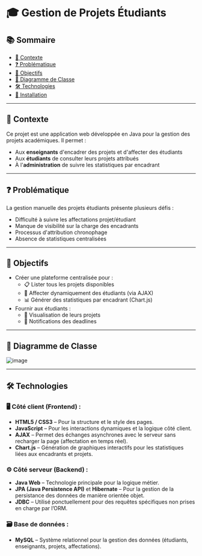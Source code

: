 # 🎓 Gestion de Projets Étudiants

## 📚 Sommaire
- [📌 Contexte](#-contexte)
- [❓ Problématique](#-problématique)
- [🎯 Objectifs](#-objectifs)
- [🧩 Diagramme de Classe](#-diagramme-de-classe)
- [🛠 Technologies](#-technologies)
- [🚀 Installation](#-installation)

---

## 📌 Contexte

Ce projet est une application web développée en Java pour la gestion des projets académiques. Il permet :
- Aux **enseignants** d'encadrer des projets et d'affecter des étudiants
- Aux **étudiants** de consulter leurs projets attribués
- À l'**administration** de suivre les statistiques par encadrant

---

## ❓ Problématique

La gestion manuelle des projets étudiants présente plusieurs défis :
- Difficulté à suivre les affectations projet/étudiant
- Manque de visibilité sur la charge des encadrants
- Processus d'attribution chronophage
- Absence de statistiques centralisées

---

## 🎯 Objectifs

- Créer une plateforme centralisée pour :
  - 📋 Lister tous les projets disponibles
  - 👥 Affecter dynamiquement des étudiants (via AJAX)
  - 📊 Générer des statistiques par encadrant (Chart.js)
- Fournir aux étudiants :
  - 👀 Visualisation de leurs projets
  - 🔔 Notifications des deadlines

---

## 🧩 Diagramme de Classe
 ![image](https://github.com/user-attachments/assets/f2433b90-adcf-49da-ae1f-f0235a4cbb6c)

---

## 🛠 Technologies

### 🖥️ Côté client (Frontend) :
- **HTML5 / CSS3** – Pour la structure et le style des pages.
- **JavaScript** – Pour les interactions dynamiques et la logique côté client.
- **AJAX** – Permet des échanges asynchrones avec le serveur sans recharger la page (affectation en temps réel).
- **Chart.js** – Génération de graphiques interactifs pour les statistiques liées aux encadrants et projets.

### ⚙️ Côté serveur (Backend) :
- **Java Web** – Technologie principale pour la logique métier.
- **JPA (Java Persistence API)** et **Hibernate** – Pour la gestion de la persistance des données de manière orientée objet.
- **JDBC** – Utilisé ponctuellement pour des requêtes spécifiques non prises en charge par l’ORM.

### 🗃️ Base de données :
- **MySQL** – Système relationnel pour la gestion des données (étudiants, enseignants, projets, affectations).


